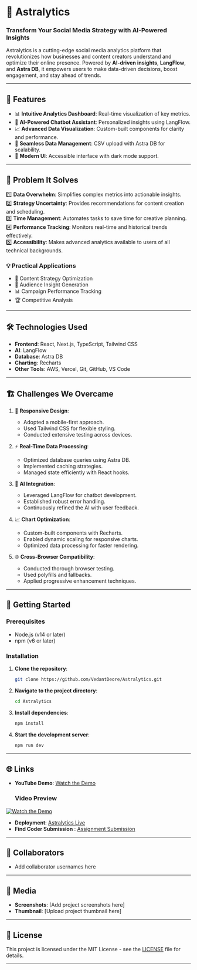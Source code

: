 # 🌟 **Astralytics**  
### Transform Your Social Media Strategy with AI-Powered Insights  

Astralytics is a cutting-edge social media analytics platform that revolutionizes how businesses and content creators understand and optimize their online presence. Powered by **AI-driven insights**, **LangFlow**, and **Astra DB**, it empowers users to make data-driven decisions, boost engagement, and stay ahead of trends.

---

## 🚀 **Features**  

- 📊 **Intuitive Analytics Dashboard**: Real-time visualization of key metrics.  
- 🤖 **AI-Powered Chatbot Assistant**: Personalized insights using LangFlow.  
- 📈 **Advanced Data Visualization**: Custom-built components for clarity and performance.  
- 📂 **Seamless Data Management**: CSV upload with Astra DB for scalability.  
- 🌙 **Modern UI**: Accessible interface with dark mode support.  

---

## 🎯 **Problem It Solves**  

1️⃣ **Data Overwhelm**: Simplifies complex metrics into actionable insights.  
2️⃣ **Strategy Uncertainty**: Provides recommendations for content creation and scheduling.  
3️⃣ **Time Management**: Automates tasks to save time for creative planning.  
4️⃣ **Performance Tracking**: Monitors real-time and historical trends effectively.  
5️⃣ **Accessibility**: Makes advanced analytics available to users of all technical backgrounds.  

### 💡 **Practical Applications**  
- 🎯 Content Strategy Optimization  
- 👥 Audience Insight Generation  
- 📊 Campaign Performance Tracking  
- 🏆 Competitive Analysis  

---

## 🛠️ **Technologies Used**  

- **Frontend**: React, Next.js, TypeScript, Tailwind CSS  
- **AI**: LangFlow  
- **Database**: Astra DB  
- **Charting**: Recharts  
- **Other Tools**: AWS, Vercel, Git, GitHub, VS Code  

---

## 🏗️ **Challenges We Overcame**  

1. 📱 **Responsive Design**:  
   - Adopted a mobile-first approach.  
   - Used Tailwind CSS for flexible styling.  
   - Conducted extensive testing across devices.  

2. ⚡ **Real-Time Data Processing**:  
   - Optimized database queries using Astra DB.  
   - Implemented caching strategies.  
   - Managed state efficiently with React hooks.  

3. 🤖 **AI Integration**:  
   - Leveraged LangFlow for chatbot development.  
   - Established robust error handling.  
   - Continuously refined the AI with user feedback.  

4. 📈 **Chart Optimization**:  
   - Custom-built components with Recharts.  
   - Enabled dynamic scaling for responsive charts.  
   - Optimized data processing for faster rendering.  

5. 🌐 **Cross-Browser Compatibility**:  
   - Conducted thorough browser testing.  
   - Used polyfills and fallbacks.  
   - Applied progressive enhancement techniques.  

---

## 🔧 **Getting Started**  

### Prerequisites  

- Node.js (v14 or later)  
- npm (v6 or later)  

### Installation  

1. **Clone the repository**:  
   ```bash
   git clone https://github.com/VedantDeore/Astralytics.git
   ```  

2. **Navigate to the project directory**:  
   ```bash
   cd Astralytics
   ```  

3. **Install dependencies**:  
   ```bash
   npm install
   ```  

4. **Start the development server**:  
   ```bash
   npm run dev
   ```  

---

## 🌐 **Links**  

- **YouTube Demo**: [Watch the Demo](https://youtu.be/th6k0cJW-vE?si=w0k4NPGLVxl2g5N_)
  ### Video Preview
[![Watch the Demo](https://img.youtube.com/vi/th6k0cJW-vE/0.jpg)](https://youtu.be/th6k0cJW-vE?si=w0k4NPGLVxl2g5N_)
- **Deployment**: [Astralytics Live](https://astralytics.vercel.app/)
- **Find Coder Submission** : [Assignment Submission](https://www.findcoder.io/projects/astralytics/678032d28015401a98a4de88)

---

## 👥 **Collaborators**  
- Add collaborator usernames here  

---

## 📸 **Media**  

- **Screenshots**: [Add project screenshots here]  
- **Thumbnail**: [Upload project thumbnail here]  

---

## 📜 **License**  
This project is licensed under the MIT License - see the [LICENSE](LICENSE) file for details.  

---

